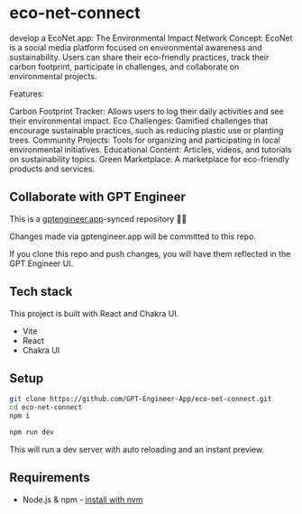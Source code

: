 # eco-net-connect

develop a EcoNet app: The Environmental Impact Network
Concept:
EcoNet is a social media platform focused on environmental awareness and sustainability. Users can share their eco-friendly practices, track their carbon footprint, participate in challenges, and collaborate on environmental projects.

Features:

Carbon Footprint Tracker: Allows users to log their daily activities and see their environmental impact.
Eco Challenges: Gamified challenges that encourage sustainable practices, such as reducing plastic use or planting trees.
Community Projects: Tools for organizing and participating in local environmental initiatives.
Educational Content: Articles, videos, and tutorials on sustainability topics.
Green Marketplace: A marketplace for eco-friendly products and services.

## Collaborate with GPT Engineer

This is a [gptengineer.app](https://gptengineer.app)-synced repository 🌟🤖

Changes made via gptengineer.app will be committed to this repo.

If you clone this repo and push changes, you will have them reflected in the GPT Engineer UI.

## Tech stack

This project is built with React and Chakra UI.

- Vite
- React
- Chakra UI

## Setup

```sh
git clone https://github.com/GPT-Engineer-App/eco-net-connect.git
cd eco-net-connect
npm i
```

```sh
npm run dev
```

This will run a dev server with auto reloading and an instant preview.

## Requirements

- Node.js & npm - [install with nvm](https://github.com/nvm-sh/nvm#installing-and-updating)
